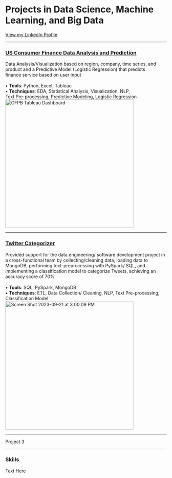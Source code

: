 # Projects in Data Science, Machine Learning, and Big Data <br>
<a href="https://www.linkedin.com/in/seung-p-094195105/">View my LinkedIn Profile</a>

---
### [US Consumer Finance Data Analysis and Prediction](https://github.com/SeungPang11/CFPB-Consumer-Finance-Data-Analysis-Visualization-and-Prediction/) <br>
Data Analysis/Visualization based on region, company, time series, and product and a Predictive Model (Logistic Regression) that predicts <br>
finance service based on user input<br><br>
• 	**Tools**: Python, Excel, Tableau <br>
• 	**Techniques**: EDA, Statistical Analysis, Visualization, NLP, <br> Text Pre-processing, Predictive Modeling, Logistic Regression  <br> 
<img width="400" alt="CFPB Tableau Dashboard" src="https://github.com/SeungPang11/SeungPang11.github.io/assets/67944800/03396300-78ed-41fc-a1c6-2a9bfc739103">

---
### [Twitter Categorizer](https://github.com/SeungPang11/Twitter-Categorizer-Data-Engineering-ML/) <br>
Provided support for the data engineering/ software development project in a cross-functional team by 
collecting/cleaning data, loading data to MongoDB, performing text-preprocessing with PySpark/ SQL, 
and implementing a classification model to categorize Tweets, achieving an accuracy score of 70%
<br><br>
• 	**Tools**: SQL, PySpark, MongoDB <br>
• 	**Techniques**: ETL, Data Collection/ Cleaning, NLP, Text Pre-processing, Classification Model <br> 
<img width="400" alt="Screen Shot 2023-09-21 at 3 00 09 PM" src="https://github.com/SeungPang11/SeungPang11.github.io/assets/67944800/4104c255-5836-4994-9cee-b7666123a3bf">
<br>

---
Project 3 <br>

---
### Skills
Text Here <br>


